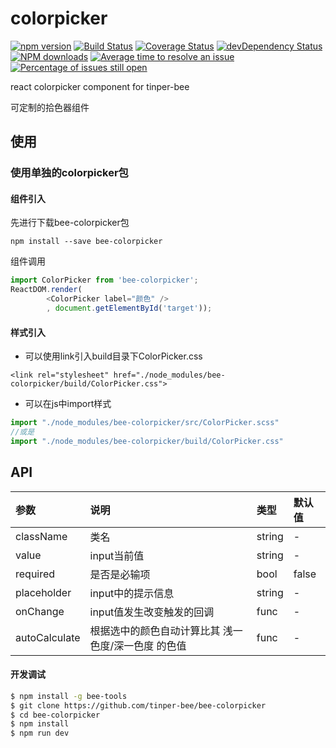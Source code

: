 # colorpicker

[![npm version](https://img.shields.io/npm/v/bee-colorpicker.svg)](https://www.npmjs.com/package/bee-colorpicker)
[![Build Status](https://img.shields.io/travis/tinper-bee/bee-colorpicker/master.svg)](https://travis-ci.org/tinper-bee/bee-colorpicker)
[![Coverage Status](https://coveralls.io/repos/github/tinper-bee/bee-colorpicker/badge.svg?branch=master)](https://coveralls.io/github/tinper-bee/bee-colorpicker?branch=master)
[![devDependency Status](https://img.shields.io/david/dev/tinper-bee/bee-colorpicker.svg)](https://david-dm.org/tinper-bee/bee-colorpicker#info=devDependencies)
[![NPM downloads](http://img.shields.io/npm/dm/bee-colorpicker.svg?style=flat)](https://npmjs.org/package/bee-colorpicker)
[![Average time to resolve an issue](http://isitmaintained.com/badge/resolution/tinper-bee/bee-colorpicker.svg)](http://isitmaintained.com/project/tinper-bee/bee-colorpicker "Average time to resolve an issue")
[![Percentage of issues still open](http://isitmaintained.com/badge/open/tinper-bee/bee-colorpicker.svg)](http://isitmaintained.com/project/tinper-bee/bee-colorpicker "Percentage of issues still open")


react colorpicker component for tinper-bee

可定制的拾色器组件

## 使用

### 使用单独的colorpicker包
#### 组件引入
先进行下载bee-colorpicker包
```
npm install --save bee-colorpicker
```
组件调用
```js
import ColorPicker from 'bee-colorpicker';
ReactDOM.render(
        <ColorPicker label="颜色" />
        , document.getElementById('target'));
```
#### 样式引入
- 可以使用link引入build目录下ColorPicker.css
```
<link rel="stylesheet" href="./node_modules/bee-colorpicker/build/ColorPicker.css">
```
- 可以在js中import样式
```js
import "./node_modules/bee-colorpicker/src/ColorPicker.scss"
//或是
import "./node_modules/bee-colorpicker/build/ColorPicker.css"
```


## API
|参数|说明|类型|默认值|
|:--|:---|:--|:---|
|className|类名|string|-|
|value|input当前值|string|-|
|required|是否是必输项|bool|false|
|placeholder|input中的提示信息|string|-|
|onChange|input值发生改变触发的回调|func|-|
|autoCalculate|根据选中的颜色自动计算比其 浅一色度/深一色度 的色值|func|-|

#### 开发调试

```sh
$ npm install -g bee-tools
$ git clone https://github.com/tinper-bee/bee-colorpicker
$ cd bee-colorpicker
$ npm install
$ npm run dev
```
